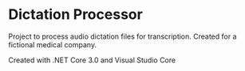 # Dictation Processor

Project to process audio dictation files for transcription. Created for a fictional medical company.

Created with .NET Core 3.0 and Visual Studio Core

